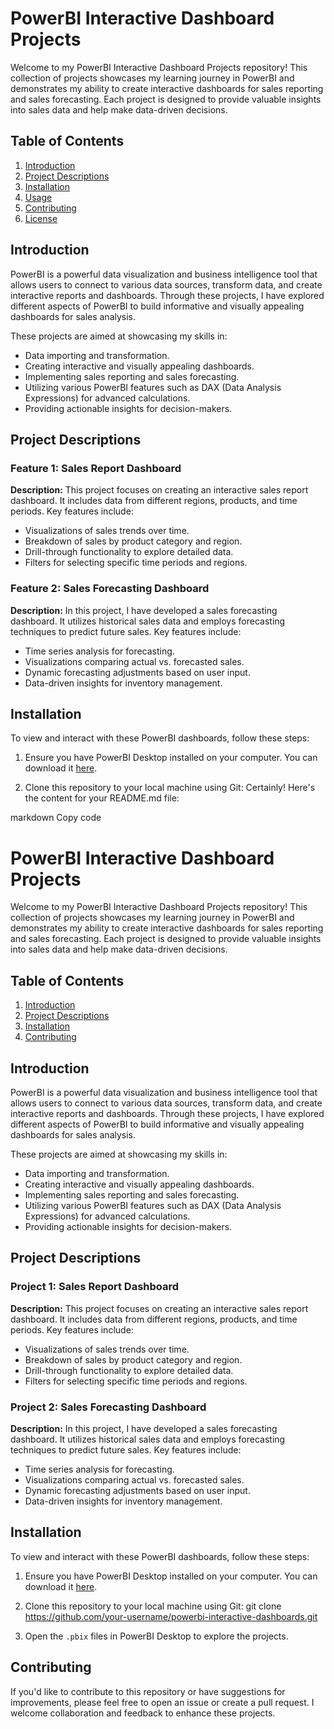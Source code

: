# PowerBI Interactive Dashboard Projects

Welcome to my PowerBI Interactive Dashboard Projects repository! This collection of projects showcases my learning journey in PowerBI and demonstrates my ability to create interactive dashboards for sales reporting and sales forecasting. Each project is designed to provide valuable insights into sales data and help make data-driven decisions.

## Table of Contents

1. [Introduction](#introduction)
2. [Project Descriptions](#project-descriptions)
3. [Installation](#installation)
4. [Usage](#usage)
5. [Contributing](#contributing)
6. [License](#license)

## Introduction

PowerBI is a powerful data visualization and business intelligence tool that allows users to connect to various data sources, transform data, and create interactive reports and dashboards. Through these projects, I have explored different aspects of PowerBI to build informative and visually appealing dashboards for sales analysis.

These projects are aimed at showcasing my skills in:

- Data importing and transformation.
- Creating interactive and visually appealing dashboards.
- Implementing sales reporting and sales forecasting.
- Utilizing various PowerBI features such as DAX (Data Analysis Expressions) for advanced calculations.
- Providing actionable insights for decision-makers.

## Project Descriptions

### Feature 1: Sales Report Dashboard

**Description:** This project focuses on creating an interactive sales report dashboard. It includes data from different regions, products, and time periods. Key features include:

- Visualizations of sales trends over time.
- Breakdown of sales by product category and region.
- Drill-through functionality to explore detailed data.
- Filters for selecting specific time periods and regions.

### Feature 2: Sales Forecasting Dashboard

**Description:** In this project, I have developed a sales forecasting dashboard. It utilizes historical sales data and employs forecasting techniques to predict future sales. Key features include:

- Time series analysis for forecasting.
- Visualizations comparing actual vs. forecasted sales.
- Dynamic forecasting adjustments based on user input.
- Data-driven insights for inventory management.

## Installation

To view and interact with these PowerBI dashboards, follow these steps:

1. Ensure you have PowerBI Desktop installed on your computer. You can download it [here](https://powerbi.microsoft.com/en-us/desktop/).

2. Clone this repository to your local machine using Git: 
Certainly! Here's the content for your README.md file:

markdown
Copy code
# PowerBI Interactive Dashboard Projects

Welcome to my PowerBI Interactive Dashboard Projects repository! This collection of projects showcases my learning journey in PowerBI and demonstrates my ability to create interactive dashboards for sales reporting and sales forecasting. Each project is designed to provide valuable insights into sales data and help make data-driven decisions.

## Table of Contents

1. [Introduction](#introduction)
2. [Project Descriptions](#project-descriptions)
3. [Installation](#installation)
4. [Contributing](#contributing)

## Introduction

PowerBI is a powerful data visualization and business intelligence tool that allows users to connect to various data sources, transform data, and create interactive reports and dashboards. Through these projects, I have explored different aspects of PowerBI to build informative and visually appealing dashboards for sales analysis.

These projects are aimed at showcasing my skills in:

- Data importing and transformation.
- Creating interactive and visually appealing dashboards.
- Implementing sales reporting and sales forecasting.
- Utilizing various PowerBI features such as DAX (Data Analysis Expressions) for advanced calculations.
- Providing actionable insights for decision-makers.

## Project Descriptions

### Project 1: Sales Report Dashboard

**Description:** This project focuses on creating an interactive sales report dashboard. It includes data from different regions, products, and time periods. Key features include:

- Visualizations of sales trends over time.
- Breakdown of sales by product category and region.
- Drill-through functionality to explore detailed data.
- Filters for selecting specific time periods and regions.

### Project 2: Sales Forecasting Dashboard

**Description:** In this project, I have developed a sales forecasting dashboard. It utilizes historical sales data and employs forecasting techniques to predict future sales. Key features include:

- Time series analysis for forecasting.
- Visualizations comparing actual vs. forecasted sales.
- Dynamic forecasting adjustments based on user input.
- Data-driven insights for inventory management.

## Installation

To view and interact with these PowerBI dashboards, follow these steps:

1. Ensure you have PowerBI Desktop installed on your computer. You can download it [here](https://powerbi.microsoft.com/en-us/desktop/).

2. Clone this repository to your local machine using Git: git clone https://github.com/your-username/powerbi-interactive-dashboards.git

3. Open the `.pbix` files in PowerBI Desktop to explore the projects.

## Contributing

If you'd like to contribute to this repository or have suggestions for improvements, please feel free to open an issue or create a pull request. I welcome collaboration and feedback to enhance these projects.



